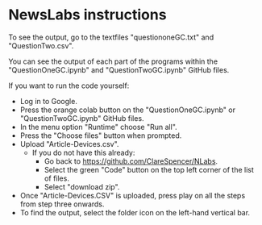 # NewsLabs instructions
To see the output, go to the textfiles "questiononeGC.txt" and "QuestionTwo.csv".

You can see the output of each part of the programs within the "QuestionOneGC.ipynb" and "QuestionTwoGC.ipynb" GitHub files.

If you want to run the code yourself:

* Log in to Google.
* Press the orange colab button on the "QuestionOneGC.ipynb" or "QuestionTwoGC.ipynb" GitHub files.
* In the menu option "Runtime" choose "Run all".
* Press the "Choose files" button when prompted.
* Upload "Article-Devices.csv".
  * If you do not have this already:
    * Go back to https://github.com/ClareSpencer/NLabs.
    * Select the green "Code" button on the top left corner of the list of files.
    * Select "download zip".
* Once "Article-Devices.CSV" is uploaded, press play on all the steps from step three onwards.
* To find the output, select the folder icon on the left-hand vertical bar.
